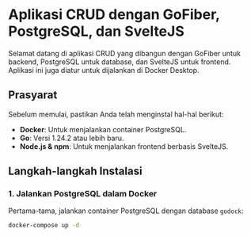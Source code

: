 # Aplikasi CRUD dengan GoFiber, PostgreSQL, dan SvelteJS

Selamat datang di aplikasi CRUD yang dibangun dengan GoFiber untuk backend, PostgreSQL untuk database, dan SvelteJS untuk frontend. Aplikasi ini juga diatur untuk dijalankan di Docker Desktop.

## Prasyarat

Sebelum memulai, pastikan Anda telah menginstal hal-hal berikut:

- **Docker**: Untuk menjalankan container PostgreSQL.
- **Go**: Versi 1.24.2 atau lebih baru.
- **Node.js & npm**: Untuk menjalankan frontend berbasis SvelteJS.

## Langkah-langkah Instalasi

### 1. Jalankan PostgreSQL dalam Docker

Pertama-tama, jalankan container PostgreSQL dengan database `godock`:

```bash
docker-compose up -d

```

